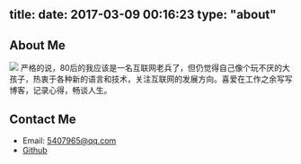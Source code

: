 title: 
date: 2017-03-09 00:16:23
type: "about"
---

## About Me
![](https://avatars2.githubusercontent.com/u/2664283?s=460&v=4)
严格的说，80后的我应该是一名互联网老兵了，但仍觉得自己像个玩不厌的大孩子，热衷于各种新的语言和技术，关注互联网的发展方向。喜爱在工作之余写写博客，记录心得，畅谈人生。

## Contact Me
- Email:  5407965@qq.com
- [Github](https://github.com/eimsteim)